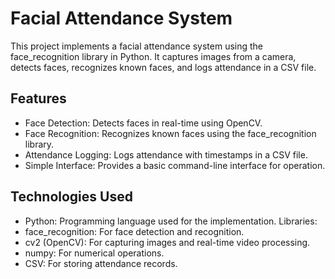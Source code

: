# Facial Attendance System
This project implements a facial attendance system using the face_recognition library in Python. It captures images from a camera, detects faces, recognizes known faces, and logs attendance in a CSV file.

## Features
+ Face Detection: Detects faces in real-time using OpenCV.
+ Face Recognition: Recognizes known faces using the face_recognition library.
+ Attendance Logging: Logs attendance with timestamps in a CSV file.
+ Simple Interface: Provides a basic command-line interface for operation.

## Technologies Used
+ Python: Programming language used for the implementation.
Libraries:
+ face_recognition: For face detection and recognition.
+ cv2 (OpenCV): For capturing images and real-time video processing.
+ numpy: For numerical operations.
+ CSV: For storing attendance records.
